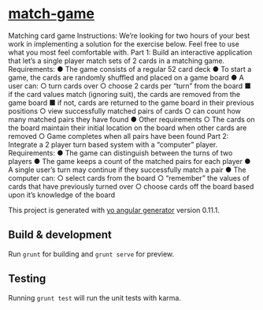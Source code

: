 # [match-game](http://match-game.azurewebsites.net)

Matching card game
Instructions:
We’re looking for two hours of your best work in implementing a solution for the exercise below. Feel free to use what you most feel comfortable with.
Part 1:
Build an interactive application that let’s a single player match sets of 2 cards in a matching game.
Requirements:
● The game consists of a regular 52 card deck
● To start a game, the cards are randomly shuffled and placed on a game board ● A user can:
○ turn cards over
○ choose 2 cards per “turn” from the board
■ if the card values match (ignoring suit), the cards are removed from the game board
■ if not, cards are returned to the game board in their previous positions
○ view successfully matched pairs of cards
○ can count how many matched pairs they have found ● Other requirements
○ The cards on the board maintain their initial location on the board when other cards are removed
○ Game completes when all pairs have been found
Part 2:
Integrate a 2 player turn based system with a “computer” player.
Requirements:
● The game can distinguish between the turns of two players
● The game keeps a count of the matched pairs for each player
● A single user’s turn may continue if they successfully match a pair ● The computer can:
○ select cards from the board
○ “remember” the values of cards that have previously turned over
○ choose cards off the board based upon it’s knowledge of the board


This project is generated with [yo angular generator](https://github.com/yeoman/generator-angular)
version 0.11.1.

## Build & development

Run `grunt` for building and `grunt serve` for preview.

## Testing

Running `grunt test` will run the unit tests with karma.
